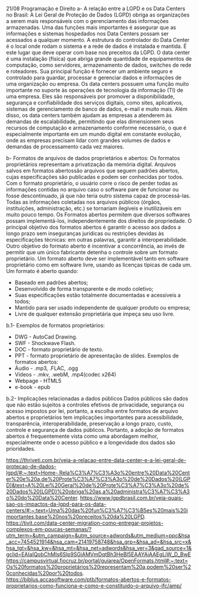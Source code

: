 21/08
Programação e Direito 
a- A relação entre a LGPD e os Data Centers no Brasil: 
 A Lei Geral de Proteção de Dados (LGPD) obriga as organizações a serem mais responsáveis com o gerenciamento das informações armazenadas. Uma das funções mais importantes é assegurar que as informações e sistemas hospedados nos Data Centers possam ser acessados a qualquer momento. A estrutura do controlador do Data Center é o local onde rodam o sistema e a rede de dados é instalada e mantida. É este lugar que deve operar com base nos preceitos da LGPD.
O data center é uma instalação (física) que abriga grande quantidade de equipamentos de computação, como servidores, armazenamento de dados, switches de rede e roteadores. Sua principal função é fornecer um ambiente seguro e controlado para guardar, processar e gerenciar dados e informações de uma organização ou empresa. Os data centers possuem uma função muito importante no suporte às operações de tecnologia da informação (TI) de uma empresa. Eles são responsáveis por promover a disponibilidade, segurança e confiabilidade dos serviços digitais, como sites, aplicativos, sistemas de gerenciamento de banco de dados, e-mail e muito mais. Além disso, os data centers também ajudam as empresas a atenderem às demandas de escalabilidade, permitindo que elas dimensionem seus recursos de computação e armazenamento conforme necessário, o que é especialmente importante em um mundo digital em constante evolução, onde as empresas precisam lidar com grandes volumes de dados e demandas de processamento cada vez maiores.

b- Formatos de arquivos de dados proprietários e abertos:
Os formatos proprietários representam a privatização da memória digital. Arquivos salvos em formatos abertossão arquivos que seguem padrões abertos, cujas especificações são publicadas e podem ser conhecidas por todos. Com o formato proprietário, o usuário corre o risco de perder todas as informações contidas no arquivo caso o software pare de funcionar ou fosse descontinuado, já que não teria outro sistema capaz de processá-las. Todas as informações coletadas nos arquivos públicos (órgãos, instituições, administração, etc.) se tornariam ilegíveis e inutilizáveis em muito pouco tempo. Os Formatos abertos permitem que diversos softwares possam implementá-los, independentemente dos direitos de propriedade. O principal objetivo dos formatos abertos é garantir o acesso aos dados a longo prazo sem inseguranças jurídicas ou restrições devidas às especificações técnicas: em outras palavras, garantir a interoperabilidade. Outro objetivo do formato aberto é incentivar a concorrência, ao invés de permitir que um único fabricante detenha o controle sobre um formato proprietário. Um formato aberto deve ser implementável tanto em software proprietário como em software livre, usando as licenças típicas de cada um. Um formato é aberto quando:
* Baseado em padrões abertos; 
* Desenvolvido de forma transparente e de modo coletivo; 
* Suas especificações estão totalmente documentadas e acessíveis a todos; 
* Mantido para ser usado independente de qualquer produto ou empresa; 
* Livre de qualquer extensão proprietária que impeça seu uso livre.


b.1- Exemplos de formatos proprietários:
* DWG - AutoCad Drawing.
* SWF - Shockwave Flash.
* DOC - formato proprietário de texto.
* PPT - formato proprietário de apresentação de slides.
Exemplos de formatos abertos: 
* Áudio - .mp3, .FLAC, .ogg
* Vídeos - .mkv, .webM, .mp4(codec x264)
* Webpage - HTML5
* e-book - epub

b.2- Implicações relacionadas a dados públicos
Dados públicos são dados que não estão sujeitos a controles efetivos de privacidade, segurança ou acesso impostos por lei, portanto, a escolha entre formatos de arquivo abertos e proprietários tem implicações importantes para acessibilidade, transparência, interoperabilidade, preservação a longo prazo, custo, controle e segurança de dados públicos. 
Portanto, a adoção de formatos abertos é frequentemente vista como uma abordagem melhor, especialmente onde o acesso público e a longevidade dos dados são prioridades.

https://thriveti.com.br/veja-a-relacao-entre-data-center-e-a-lei-geral-de-protecao-de-dados-lgpd/#:~:text=Home-,Rela%C3%A7%C3%A3o%20entre%20Data%20Center%20e%20a,de%20Prote%C3%A7%C3%A3o%20de%20Dados%20(LGPD)&text=A%20Lei%20Geral%20de%20Prote%C3%A7%C3%A3o%20de%20Dados%20(LGPD)%20obriga%20as,a%20administra%C3%A7%C3%A3o%20do%20Data%20Center.
https://www.lgpdbrasil.com.br/veja-quais-sao-os-impactos-da-lgpd-para-os-data-centers/#:~:text=Uma%20das%20fun%C3%A7%C3%B5es%20mais%20importantes,base%20nos%20preceitos%20da%20LGPD.
https://tivit.com/data-center-migration-como-entregar-projetos-complexos-em-poucas-semanas/?utm_term=&utm_campaign=&utm_source=adwords&utm_medium=ppc&hsa_acc=7454521914&hsa_cam=21419758748&hsa_grp=&hsa_ad=&hsa_src=x&hsa_tgt=&hsa_kw=&hsa_mt=&hsa_net=adwords&hsa_ver=3&gad_source=1&gclid=EAIaIQobChMIs6Slp9SGiAMVmDqtBh3HeBI5EAAYAiAAEgLiW_D_BwE
https://campusvirtual.fiocruz.br/portal/guiarea/OpenFormats.html#:~:text=Os%20formatos%20proprietários%20representam%20a,podem%20ser%20conhecidas%20por%20todos.
https://biblus.accasoftware.com/ptb/formatos-abertos-e-formatos-proprietarios-como-funciona-e-como-e-constituido-o-arquivo-ifc/amp/
